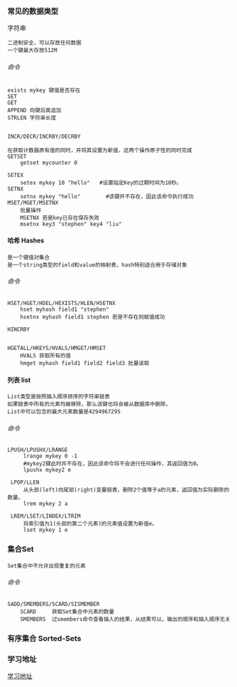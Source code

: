 ### 常见的数据类型
字符串
```
二进制安全，可以存放任何数据
一个键最大存放512M
```
###### 命令
```
exists mykey 键值是否存在
SET
GET
APPEND 向键后面追加
STRLEN 字符串长度


INCR/DECR/INCRBY/DECRBY

在获取计数器原有值的同时，并将其设置为新值，这两个操作原子性的同时完成
GETSET
    getset mycounter 0

SETEX
    setex mykey 10 "hello"   #设置指定Key的过期时间为10秒。
SETNX
    setnx mykey "hello"        #该键并不存在，因此该命令执行成功
MSET/MGET/MSETNX
    批量操作
    MSETNX 若是key已存在保存失败
    msetnx key3 "stephen" key4 "liu"
```



#### 哈希 Hashes
```
是一个键值对集合
是一个string类型的field和value的映射表，hash特别适合用于存储对象
```
###### 命令
```
HSET/HGET/HDEL/HEXISTS/HLEN/HSETNX
    hset myhash field1 "stephen"
    hsetnx myhash field1 stephen 若是不存在则赋值成功

HINCRBY


HGETALL/HKEYS/HVALS/HMGET/HMSET
    HVALS 获取所有的值
    hmget myhash field1 field2 field3 批量读取
```

#### 列表 list
```
List类型是按照插入顺序排序的字符串链表
如果链表中所有的元素均被移除，那么该键也将会被从数据库中删除。
List中可以包含的最大元素数量是4294967295
```
###### 命令
```
LPUSH/LPUSHX/LRANGE
     lrange mykey 0 -1
     #mykey2键此时并不存在，因此该命令将不会进行任何操作，其返回值为0。
     lpushx mykey2 e

 LPOP/LLEN
     从头部(left)向尾部(right)变量链表，删除2个值等于a的元素，返回值为实际删除的数量。
     lrem mykey 2 a

 LREM/LSET/LINDEX/LTRIM
     将索引值为1(头部的第二个元素)的元素值设置为新值e。
     lset mykey 1 e
```

### 集合Set
```
Set集合中不允许出现重复的元素
```
###### 命令
```
SADD/SMEMBERS/SCARD/SISMEMBER
    SCARD     获取Set集合中元素的数量
    SMEMBERS  过smembers命令查看插入的结果，从结果可以，输出的顺序和插入顺序无关
```
### 有序集合  Sorted-Sets

### 学习地址
[学习地址](http://www.cnblogs.com/stephen-liu74/archive/2012/04/16/2370212.html)

